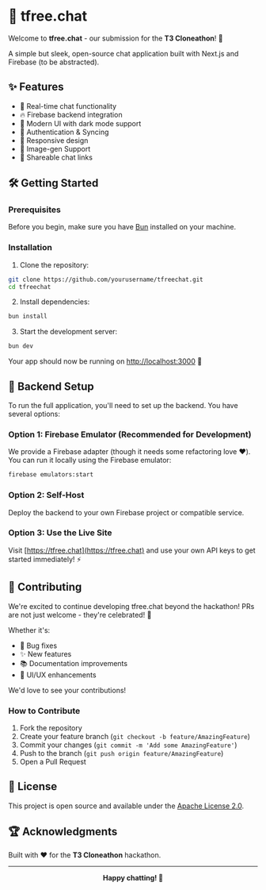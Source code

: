 # 🚀 tfree.chat

Welcome to **tfree.chat** - our submission for the **T3 Cloneathon**! 🎉

A simple but sleek, open-source chat application built with Next.js and Firebase (to be abstracted).

## ✨ Features

- 💬 Real-time chat functionality
- 🔥 Firebase backend integration
- 🎨 Modern UI with dark mode support
- 🔐 Authentication & Syncing
- 📱 Responsive design
- 🌠 Image-gen Support
- 🔗 Shareable chat links

## 🛠️ Getting Started

### Prerequisites

Before you begin, make sure you have [Bun](https://bun.sh/) installed on your machine.

### Installation

1. Clone the repository:

```bash
git clone https://github.com/yourusername/tfreechat.git
cd tfreechat
```

2. Install dependencies:

```bash
bun install
```

3. Start the development server:

```bash
bun dev
```

Your app should now be running on [http://localhost:3000](http://localhost:3000) 🎊

## 🔧 Backend Setup

To run the full application, you'll need to set up the backend. You have several options:

### Option 1: Firebase Emulator (Recommended for Development)

We provide a Firebase adapter (though it needs some refactoring love ❤️). You can run it locally using the Firebase emulator:

```bash
firebase emulators:start
```

### Option 2: Self-Host

Deploy the backend to your own Firebase project or compatible service.

### Option 3: Use the Live Site

Visit [https://tfree.chat](https://tfree.chat) and use your own API keys to get started immediately! ⚡

## 🤝 Contributing

We're excited to continue developing tfree.chat beyond the hackathon! PRs are not just welcome - they're celebrated! 🎈

Whether it's:

- 🐛 Bug fixes
- ✨ New features
- 📚 Documentation improvements
- 🎨 UI/UX enhancements

We'd love to see your contributions!

### How to Contribute

1. Fork the repository
2. Create your feature branch (`git checkout -b feature/AmazingFeature`)
3. Commit your changes (`git commit -m 'Add some AmazingFeature'`)
4. Push to the branch (`git push origin feature/AmazingFeature`)
5. Open a Pull Request

## 📝 License

This project is open source and available under the [Apache License 2.0](LICENCE.md).

## 🏆 Acknowledgments

Built with ❤️ for the **T3 Cloneathon** hackathon.

---

<div align="center">
  <b>Happy chatting! 💬</b>
</div>
